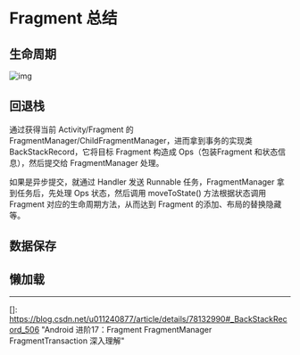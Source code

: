 # Fragment 总结

## 生命周期

![img](https://images2015.cnblogs.com/blog/462303/201510/462303-20151013221141007-1433074538.jpg)

## 回退栈

通过获得当前 Activity/Fragment 的 FragmentManager/ChildFragmentManager，进而拿到事务的实现类 BackStackRecord，它将目标 Fragment 构造成 Ops（包装Fragment 和状态信息），然后提交给 FragmentManager 处理。

如果是异步提交，就通过 Handler 发送 Runnable 任务，FragmentManager 拿到任务后，先处理 Ops 状态，然后调用 moveToState() 方法根据状态调用 Fragment 对应的生命周期方法，从而达到 Fragment 的添加、布局的替换隐藏等。

## 数据保存



## 懒加载



------

[]: https://blog.csdn.net/u011240877/article/details/78132990#_BackStackRecord_506	"Android 进阶17：Fragment FragmentManager FragmentTransaction 深入理解"

